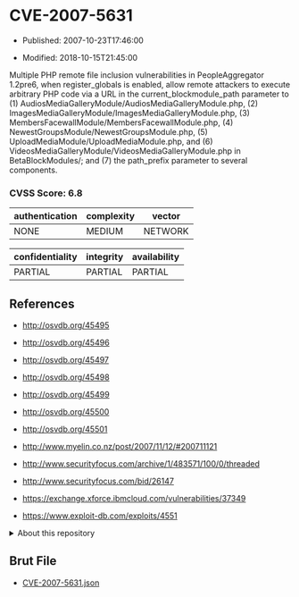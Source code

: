# CVE-2007-5631

- Published: 2007-10-23T17:46:00

- Modified: 2018-10-15T21:45:00

Multiple PHP remote file inclusion vulnerabilities in PeopleAggregator 1.2pre6, when register_globals is enabled, allow remote attackers to execute arbitrary PHP code via a URL in the current_blockmodule_path parameter to (1) AudiosMediaGalleryModule/AudiosMediaGalleryModule.php, (2) ImagesMediaGalleryModule/ImagesMediaGalleryModule.php, (3) MembersFacewallModule/MembersFacewallModule.php, (4) NewestGroupsModule/NewestGroupsModule.php, (5) UploadMediaModule/UploadMediaModule.php, and (6) VideosMediaGalleryModule/VideosMediaGalleryModule.php in BetaBlockModules/; and (7) the path_prefix parameter to several components.

### CVSS Score: **6.8**

| authentication | complexity | vector |
| --- | --- | --- |
| NONE | MEDIUM | NETWORK |

| confidentiality | integrity | availability |
| --- | --- | --- |
| PARTIAL | PARTIAL | PARTIAL |

## References

* http://osvdb.org/45495

* http://osvdb.org/45496

* http://osvdb.org/45497

* http://osvdb.org/45498

* http://osvdb.org/45499

* http://osvdb.org/45500

* http://osvdb.org/45501

* http://www.myelin.co.nz/post/2007/11/12/#200711121

* http://www.securityfocus.com/archive/1/483571/100/0/threaded

* http://www.securityfocus.com/bid/26147

* https://exchange.xforce.ibmcloud.com/vulnerabilities/37349

* https://www.exploit-db.com/exploits/4551

<details>
<summary>About this repository</summary> 

  This repository is part of the project [Live Hack CVE](https://github.com/Live-Hack-CVE). Main website can be found [www.live-hack.org](https://www.live-hack.org) 
  
  Made by [Sn0wAlice](https://github.com/Sn0wAlice) for the people that care about security and need to have a feed of the latest CVEs. Hope you enjoy it, don't forget to star the repo and follow me on [Twitter](https://twitter.com/Sn0wAlice) and [Github](https://github.com/Sn0wAlice). And that is my [personnal website](https://www.alice-snow.me/)

  - [Home Page](https://github.com/Live-Hack-CVE)
  - [Framework](https://github.com/Live-Hack-CVE/cve-framework)
  - [CVE database](https://github.com/Live-Hack-CVE/full_database)
  - [Changelog](https://github.com/Live-Hack-CVE/Changelog)
</details>

## Brut File

* [CVE-2007-5631.json](https://raw.githubusercontent.com/Live-Hack-CVE/full_database/main/cves/2007/CVE-2007-5631.json)


